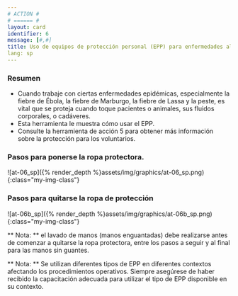 ```yaml
---
# ACTION #
# ====== #
layout: card
identifier: 6
message: [#,#]
title: Uso de equipos de protección personal (EPP) para enfermedades altamente infecciosas
lang: sp
---
```


### Resumen

- Cuando trabaje con ciertas enfermedades epidémicas, especialmente la fiebre de Ébola, la fiebre de Marburgo, la fiebre de Lassa y la peste, es vital que se proteja cuando toque pacientes o animales, sus fluidos corporales, o cadáveres.
- Esta herramienta le muestra cómo usar el EPP.
- Consulte la herramienta de acción 5 para obtener más información sobre la protección para los voluntarios.

### Pasos para ponerse la ropa protectora.
![at-06_sp]({% render_depth %}assets/img/graphics/at-06_sp.png){:class="my-img-class"}

### Pasos para quitarse la ropa de protección
![at-06b_sp]({% render_depth %}assets/img/graphics/at-06b_sp.png){:class="my-img-class"}

** Nota: ** el lavado de manos (manos enguantadas) debe realizarse antes de comenzar a quitarse la ropa protectora, entre los pasos a seguir y al final para las manos sin guantes.

** Nota: ** Se utilizan diferentes tipos de EPP en diferentes contextos afectando los procedimientos operativos. Siempre asegúrese de haber recibido la capacitación adecuada para utilizar el tipo de EPP disponible en su contexto.
